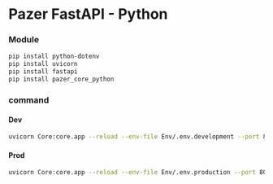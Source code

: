 # Pazer FastAPI - Python

### Module
```bash
pip install python-dotenv
pip install uvicorn
pip install fastapi
pip install pazer_core_python
```

### command
#### Dev
```bash
uvicorn Core:core.app --reload --env-file Env/.env.development --port 8000 --host 0.0.0.0
```

#### Prod
```bash
uvicorn Core:core.app --reload --env-file Env/.env.production --port 8001 --host 0.0.0.0
```
